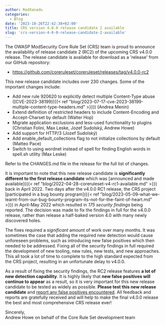 ```yaml
---
author: RedXanadu
categories:
  - Blog
date: '2023-10-26T22:42:38+02:00'
title: CRS version 4.0.0 release candidate 2 available
slug: 'crs-version-4-0-0-release-candidate-2-available'
---
```



The OWASP ModSecurity Core Rule Set (CRS) team is proud to announce the availability of release candidate 2 (RC2) of the upcoming CRS v4.0.0 release. The release candidate is available for download as a 'release' from our GitHub repository:

- <https://github.com/coreruleset/coreruleset/releases/tag/v4.0.0-rc2>

This new release candidate includes over 230 changes. Some of the important changes include:

- Add new rule 920620 to explicitly detect multiple Content-Type abuse ([CVE-2023-38199]({{< ref "blog/2023-07-17-cve-2023-38199-multiple-content-type-headers.md" >}})) (Andrea Menin)
- Extend definition of restricted headers to include Content-Encoding and Accept-Charset by default (Walter Hop)
- Migrate application exclusions and less-used functionality to plugins (Christian Folini, Max Leske, Jozef Sudolský, Andrew Howe)
- Add support for HTTP/3 (Jozef Sudolský)
- Add enable\_default\_collections flag to not initialize collections by default (Matteo Pace)
- Switch to using wordnet instead of spell for finding English words in spell.sh utility (Max Leske)

Refer to the CHANGES.md file in the release for the full list of changes.

It is important to note that this new release candidate is **significantly different to the first release candidate** which was [announced and made available]({{< ref "blog/2022-04-28-coreruleset-v4-rc1-available.md" >}}) back in April 2022. Two days after the v4.0.0 RC1 release, the CRS project [participated in a bug bounty program]({{< ref "blog/2023-05-09-what-we-learnt-from-our-bug-bounty-program-its-not-for-the-faint-of-heart.md" >}}) in April-May 2022 which resulted in *175 security findings* being reported. The decision was made to fix the findings in full for the v4.0.0 release, rather than release a half-baked version 4.0 with many newly discovered holes.

The fixes required a *significant* amount of work over many months. It was sometimes the case that adding the required new detection would cause unforeseen problems, such as introducing new false positives which then needed to be addressed. Fixing all of the security findings in full required the development of new tooling, new rules, new tests, and new approaches. This all took a lot of time to complete to the high standard expected from the CRS project, resulting in an unfortunate delay to v4.0.0.

As a result of fixing the security findings, the RC2 release features **a lot of new detection capability**. It is highly likely that **new false positives will continue to appear** as a result, so it is very important for this new release candidate to be tested as widely as possible. **Please test this new release candidate** and [report any false positives encountered](https://github.com/coreruleset/coreruleset/issues/new?assignees=&labels=%3Aheavy_plus_sign%3A+False+Positive&projects=&template=01_false-positive.md&title=). All feedback and reports are gratefully received and will help to make the final v4.0.0 release the best and most comprehensive CRS release ever!

Sincerely,  
Andrew Howe on behalf of the Core Rule Set development team
